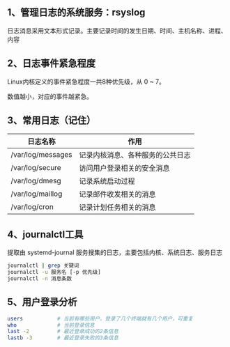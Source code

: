 ## 1、管理日志的系统服务：rsyslog

日志消息采用文本形式记录。主要记录时间的发生日期、时间、主机名称、进程、内容



## 2、日志事件紧急程度

Linux内核定义的事件紧急程度一共8种优先级，从 0 ~ 7。

数值越小，对应的事件越紧急。



## 3、常用日志（记住）

| 日志名称          | 作用                             |
| ----------------- | -------------------------------- |
| /var/log/messages | 记录内核消息、各种服务的公共日志 |
| /var/log/secure   | 访问用户登录相关的安全消息       |
| /var/log/dmesg    | 记录系统启动过程                 |
| /var/log/maillog  | 记录邮件收发相关的消息           |
| /var/log/cron     | 记录计划任务相关的消息           |



## 4、journalctl工具

提取由 systemd-journal 服务搜集的日志，主要包括内核、系统日志、服务日志

```bash
journalctl | grep 关键词
journalctl -u 服务名 [-p 优先级]
journalctl -n 消息条数
```



## 5、用户登录分析

```bash
users			# 当前有哪些用户，登录了几个终端就有几个用户，可重复
who				# 当前登录信息
last -2 		# 最近登录成功的2条信息
lastb -3		# 最近登录失败的3条信息
```



